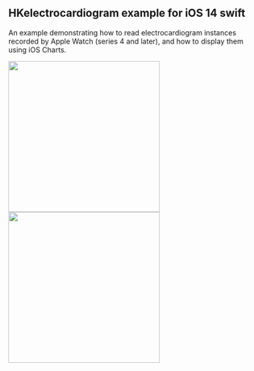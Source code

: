 ## HKelectrocardiogram example for iOS 14 swift

An example demonstrating how to read electrocardiogram instances recorded by 
Apple Watch (series 4 and later), and how to display them using iOS Charts.

<img src="https://user-images.githubusercontent.com/35412051/103238020-185fa780-4952-11eb-9753-cb589d5e7f95.png" width="300">
<img src="https://user-images.githubusercontent.com/35412051/103238022-1b5a9800-4952-11eb-873a-a5fc28638618.png" width="300">


